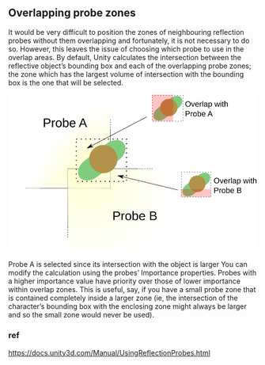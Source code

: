 ## Overlapping probe zones

It would be very difficult to position the zones of neighbouring reflection probes without them overlapping and fortunately, it is not necessary to do so. However, this leaves the issue of choosing which probe to use in the overlap areas. By default, Unity calculates the intersection between the reflective object’s bounding box and each of the overlapping probe zones; the zone which has the largest volume of intersection with the bounding box is the one that will be selected.


![](./ProbeZoneOverlap.svg)


Probe A is selected since its intersection with the object is larger
You can modify the calculation using the probes’ Importance properties. Probes with a higher importance value have priority over those of lower importance within overlap zones. This is useful, say, if you have a small probe zone that is contained completely inside a larger zone (ie, the intersection of the character’s bounding box with the enclosing zone might always be larger and so the small zone would never be used).

### ref 
https://docs.unity3d.com/Manual/UsingReflectionProbes.html

